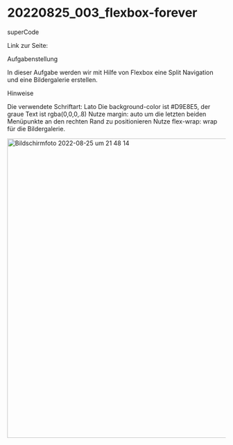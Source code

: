 # 20220825_003_flexbox-forever
superCode

Link zur Seite:

Aufgabenstellung

In dieser Aufgabe werden wir mit Hilfe von Flexbox eine Split Navigation und eine Bildergalerie erstellen.

Hinweise

Die verwendete Schriftart: Lato
Die background-color ist #D9E8E5, der graue Text ist rgba(0,0,0,.8)
Nutze margin: auto um die letzten beiden Menüpunkte an den rechten Rand zu positionieren
Nutze flex-wrap: wrap für die Bildergalerie.

<img width="690" alt="Bildschirmfoto 2022-08-25 um 21 48 14" src="https://user-images.githubusercontent.com/110397919/186754880-3f5f564b-0a01-44d6-ad75-9e07a0f2bb65.png">
